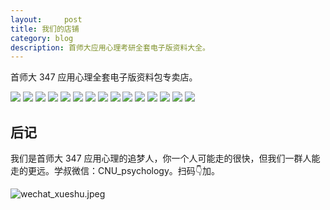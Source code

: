 ```yaml
---
layout:     post
title: 我们的店铺
category: blog
description: 首师大应用心理考研全套电子版资料大全。
---
```


首师大 347 应用心理全套电子版资料包专卖店。

![](https://cnu347-1257355643.cos.ap-beijing.myqcloud.com/CNU347/Taobao-10.jpeg)
![](https://cnu347-1257355643.cos.ap-beijing.myqcloud.com/CNU347/Taobao-11.jpeg)
![](https://cnu347-1257355643.cos.ap-beijing.myqcloud.com/CNU347/Taobao-12.jpeg)
![](https://cnu347-1257355643.cos.ap-beijing.myqcloud.com/CNU347/Taobao-13.png)
![](https://cnu347-1257355643.cos.ap-beijing.myqcloud.com/CNU347/Taobao-14.png)
![](https://cnu347-1257355643.cos.ap-beijing.myqcloud.com/CNU347/Taobao-15.png)
![](https://cnu347-1257355643.cos.ap-beijing.myqcloud.com/CNU347/Taobao-2.png)
![](https://cnu347-1257355643.cos.ap-beijing.myqcloud.com/CNU347/Taobao-3.png)
![](https://cnu347-1257355643.cos.ap-beijing.myqcloud.com/CNU347/Taobao-1.png)
![](https://cnu347-1257355643.cos.ap-beijing.myqcloud.com/CNU347/Taobao-4.png)
![](https://cnu347-1257355643.cos.ap-beijing.myqcloud.com/CNU347/Taobao-5.jpg)
![](https://cnu347-1257355643.cos.ap-beijing.myqcloud.com/CNU347/Taobao-6.jpg)
![](https://cnu347-1257355643.cos.ap-beijing.myqcloud.com/CNU347/Taobao-7.jpg)
![](https://cnu347-1257355643.cos.ap-beijing.myqcloud.com/CNU347/Taobao-8.png)
![](https://cnu347-1257355643.cos.ap-beijing.myqcloud.com/CNU347/Taobao-9.jpeg)


## 后记

我们是首师大 347 应用心理的追梦人，你一个人可能走的很快，但我们一群人能走的更远。学叔微信：CNU_psychology。扫码👇加。

![wechat_xueshu.jpeg](https://cnu347-1257355643.cos.ap-beijing.myqcloud.com/CNU347/WechatIMG125.jpeg)


